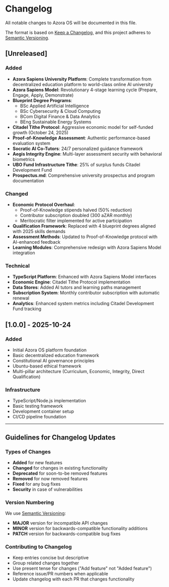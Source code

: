 # Changelog

All notable changes to Azora OS will be documented in this file.

The format is based on [Keep a Changelog](https://keepachangelog.com/en/1.0.0/),
and this project adheres to [Semantic Versioning](https://semver.org/spec/v2.0.0.html).

## [Unreleased]

### Added
- **Azora Sapiens University Platform**: Complete transformation from decentralized education platform to world-class online AI university
- **Azora Sapiens Model**: Revolutionary 4-stage learning cycle (Prepare, Engage, Apply, Demonstrate)
- **Blueprint Degree Programs**:
  - BSc Applied Artificial Intelligence
  - BSc Cybersecurity & Cloud Computing
  - BCom Digital Finance & Data Analytics
  - BEng Sustainable Energy Systems
- **Citadel Tithe Protocol**: Aggressive economic model for self-funded growth (October 24, 2025)
- **Proof-of-Knowledge Assessment**: Authentic performance-based evaluation system
- **Socratic AI Co-Tutors**: 24/7 personalized guidance framework
- **Aegis Integrity Engine**: Multi-layer assessment security with behavioral biometrics
- **UBO Fund Infrastructure Tithe**: 25% of surplus funds Citadel Development Fund
- **Prospectus.md**: Comprehensive university prospectus and program documentation

### Changed
- **Economic Protocol Overhaul**:
  - Proof-of-Knowledge stipends halved (50% reduction)
  - Contributor subscription doubled (300 aZAR monthly)
  - Meritocratic filter implemented for active participation
- **Qualification Framework**: Replaced with 4 blueprint degrees aligned with 2025 skills demands
- **Assessment Methods**: Updated to Proof-of-Knowledge protocol with AI-enhanced feedback
- **Learning Modules**: Comprehensive redesign with Azora Sapiens Model integration

### Technical
- **TypeScript Platform**: Enhanced with Azora Sapiens Model interfaces
- **Economic Engine**: Citadel Tithe Protocol implementation
- **Data Stores**: Added AI tutors and learning paths management
- **Subscription System**: Monthly contributor subscription with automatic renewal
- **Analytics**: Enhanced system metrics including Citadel Development Fund tracking

## [1.0.0] - 2025-10-24

### Added
- Initial Azora OS platform foundation
- Basic decentralized education framework
- Constitutional AI governance principles
- Ubuntu-based ethical framework
- Multi-pillar architecture (Curriculum, Economic, Integrity, Direct Qualification)

### Infrastructure
- TypeScript/Node.js implementation
- Basic testing framework
- Development container setup
- CI/CD pipeline foundation

---

## Guidelines for Changelog Updates

### Types of Changes
- **Added** for new features
- **Changed** for changes in existing functionality
- **Deprecated** for soon-to-be removed features
- **Removed** for now removed features
- **Fixed** for any bug fixes
- **Security** in case of vulnerabilities

### Version Numbering
We use [Semantic Versioning](https://semver.org/):
- **MAJOR** version for incompatible API changes
- **MINOR** version for backwards-compatible functionality additions
- **PATCH** version for backwards-compatible bug fixes

### Contributing to Changelog
- Keep entries concise but descriptive
- Group related changes together
- Use present tense for changes ("Add feature" not "Added feature")
- Reference issue/PR numbers when applicable
- Update changelog with each PR that changes functionality